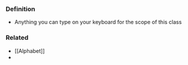 ### Definition
- Anything you can type on your keyboard for the scope of this class

### Related
- [[Alphabet]]
- 